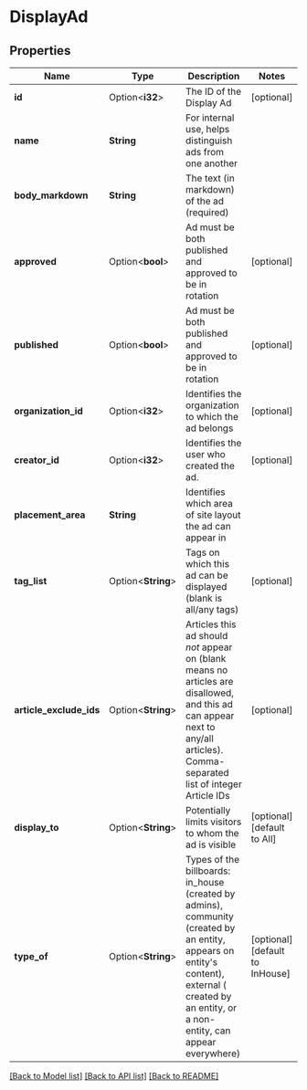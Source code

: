 # DisplayAd

## Properties

Name | Type | Description | Notes
------------ | ------------- | ------------- | -------------
**id** | Option<**i32**> | The ID of the Display Ad | [optional]
**name** | **String** | For internal use, helps distinguish ads from one another | 
**body_markdown** | **String** | The text (in markdown) of the ad (required) | 
**approved** | Option<**bool**> | Ad must be both published and approved to be in rotation | [optional]
**published** | Option<**bool**> | Ad must be both published and approved to be in rotation | [optional]
**organization_id** | Option<**i32**> | Identifies the organization to which the ad belongs | [optional]
**creator_id** | Option<**i32**> | Identifies the user who created the ad. | [optional]
**placement_area** | **String** | Identifies which area of site layout the ad can appear in | 
**tag_list** | Option<**String**> | Tags on which this ad can be displayed (blank is all/any tags) | [optional]
**article_exclude_ids** | Option<**String**> | Articles this ad should *not* appear on (blank means no articles are disallowed, and this ad can appear next to any/all articles). Comma-separated list of integer Article IDs | [optional]
**display_to** | Option<**String**> | Potentially limits visitors to whom the ad is visible | [optional][default to All]
**type_of** | Option<**String**> | Types of the billboards: in_house (created by admins), community (created by an entity, appears on entity's content), external ( created by an entity, or a non-entity, can appear everywhere)  | [optional][default to InHouse]

[[Back to Model list]](../README.md#documentation-for-models) [[Back to API list]](../README.md#documentation-for-api-endpoints) [[Back to README]](../README.md)


